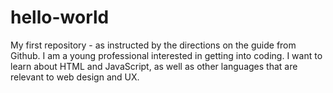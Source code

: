 # hello-world
My first repository - as instructed by the directions on the guide from Github.
I am a young professional interested in getting into coding. I want to learn about HTML and JavaScript, as well as other languages that are relevant to web design and UX. 
